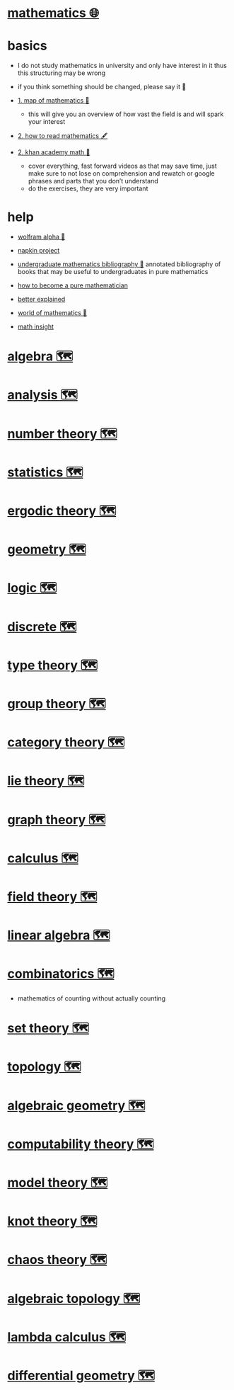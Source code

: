 # [mathematics 🌐](https://www.wikiwand.com/en/Mathematics)


# basics

- I do not study mathematics in university and only have interest in it thus this structuring may be wrong  
- if you think something should be changed, please say it 💙


- [1. map of mathematics 👀](https://www.youtube.com/watch?v=OmJ-4B-mS-Y)
  - this will give you an overview of how vast the field is and will spark your interest

- [2. how to read mathematics 🖋️](http://web.stonehill.edu/compsci/History_Math/math-read.htm)

- [2. khan academy math 👀](https://www.khanacademy.org/math)
  - cover everything, fast forward videos as that may save time, just make sure to not lose on comprehension and rewatch or google phrases and parts that you don’t understand  
  - do the exercises, they are very important


# help


- [wolfram alpha 👾](https://www.wolframalpha.com/)

- [napkin project](http://web.evanchen.cc/napkin.html)

- [undergraduate mathematics bibliography 🐙](https://github.com/ystael/chicago-ug-math-bib)
  annotated bibliography of books that may be useful to undergraduates in pure mathematics

- [how to become a pure mathematician](http://hbpms.blogspot.nl/)

- [better explained](https://betterexplained.com/)

- [world of mathematics 👾](http://world.mathigon.org/)

- [math insight](http://mathinsight.org/)


# [algebra 🗺️](https://my.mindnode.com/AVUfxKqZjL329qksB8jFMpx6zDA2tpQDKGC9v1RW)


# [analysis 🗺️](https://my.mindnode.com/mpCNfLpJ5cAtJbUG9twTjqQoaSozpJHzXSyDMr3U)


# [number theory 🗺️](https://my.mindnode.com/XtFzGZzt2WmZXRs6R2yecX5yqPXn2rGvdTXhbtJ9)


# [statistics 🗺️](https://my.mindnode.com/7cSLjj5rauAnjWT1zHqEmqGkixvoVWaMz8C7Q2aW#79.3,186.4,1)


# [ergodic theory 🗺️](https://my.mindnode.com/YpcjTrk8y4e46T7kqFBnTmsEexqtCasGsrbHYTFL)


# [geometry 🗺️](https://my.mindnode.com/sCYVzti3VNqepg8uKQxpGQoHnDFy3pyuBiabecPn)


# [logic 🗺️](https://my.mindnode.com/1GGWUw7yg9oqPVsqx83FwnMa41ecAcYXYJp5GRRR)


# [discrete 🗺️](https://my.mindnode.com/ha8hqZuHbb5Py7LzxWoCatscK9AZsR93vJbyfqiq)


# [type theory 🗺️](https://my.mindnode.com/eytyqpDLBmrC4xVnHCDqRVBZi39xhXBWnBRSTVoM)


# [group theory 🗺️](https://my.mindnode.com/CBJmkdWELRW4PYpUDj5ypLeydiAn1io41CrpHpF2)


# [category theory 🗺️](https://my.mindnode.com/cgWrEEoW3HSA2iysGp2swqphQXSpqVvM5TaismpM)


# [lie theory 🗺️](https://my.mindnode.com/Dcgs2zm1aWhRN7zoaY3J4DzK2dUEAozfg8k2Ywvz)


# [graph theory 🗺️](https://my.mindnode.com/dXTCUUkXaSp99j3nbD2Gzxn5NMBn8dyuU4atT51n)


# [calculus 🗺️](https://my.mindnode.com/rzNXGzaSkyjn634xxnSb2jwzC7wddoxxxrB91PwA)


# [field theory 🗺️](https://my.mindnode.com/d36k8bnpN1XnMMtxa4r9nZmStTVuNussWAQdYxyL)


# [linear algebra 🗺️](https://my.mindnode.com/9GQnwWMBYXMe1XjUD8G21qpxiyz5B4MraPtL8xyy)


# [combinatorics 🗺️](https://my.mindnode.com/MxmPsgBTgB8vwS7wcHpZgvTx5fWrdozgZngVpbrp)

- mathematics of counting without actually counting


# [set theory 🗺️](https://my.mindnode.com/nczskizQHzyMnnpAxxg5D2hWuMshy2AF13pkGNdk)


# [topology 🗺️](https://my.mindnode.com/9Vyqzw7KposgvsspFnRr96nFCyNcKKUVG4hpuNYw)


# [algebraic geometry 🗺️](https://my.mindnode.com/pKHptKcwotiYoy7NSpXwfH2DKsPxyEdPkzUzmSZs)


# [computability theory 🗺️](https://my.mindnode.com/SnqXfwJjzbc3Vs5F1tUayBG5RhDxxwTadc3Y6At5)


# [model theory 🗺️](https://my.mindnode.com/M66CXTQkXDysSKDp3a3Mq3Dbwzy5x398Ayvzc1Ey)


# [knot theory 🗺️](https://my.mindnode.com/Gq7pA3rtpYhZP2K1MhMFwmy3YaEpvdG13M5wjRBi)


# [chaos theory 🗺️](https://my.mindnode.com/Ay3xy8VuNPMZyDMqzDwVQ9ijtJQBjpm82QWzinA2)


# [algebraic topology 🗺️](https://my.mindnode.com/GzVJXxPM2WCAWFZMqPbasPGQad7po4iy54UG3yy9)


# [lambda calculus 🗺️](https://my.mindnode.com/P1fXveGBaQQQF9u1ZjGzqJzT9vnUppxPgyrnYFzM)


# [differential geometry 🗺️](https://my.mindnode.com/nbnKNdsTKGpypxdrqWce31TpddAqZp3y1ghzkBoB)


